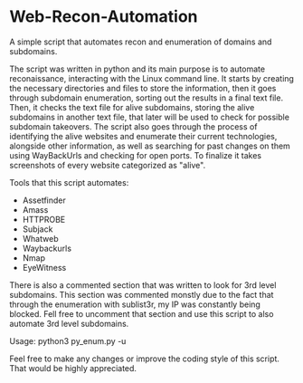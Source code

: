 # Web-Recon-Automation

A simple script that automates recon and enumeration of domains and subdomains.

The script was written in python and its main purpose is to automate reconaissance, interacting with the Linux command line. It starts by creating the necessary directories and files to store the information, then it goes through subdomain enumeration, sorting out the results in a final text file. Then, it checks the text file for alive subdomains, storing the alive subdomains in another text file, that later will be used to check for possible subdomain takeovers. The script also goes through the process of identifying the alive websites and enumerate their current technologies, alongside other information, as well as searching for past changes on them using WayBackUrls and checking for open ports. To finalize it takes screenshots of every website categorized as "alive".

Tools that this script automates:

  * Assetfinder
  * Amass
  * HTTPROBE
  * Subjack
  * Whatweb
  * Waybackurls
  * Nmap
  * EyeWitness
  
  
There is also a commented section that was written to look for 3rd level subdomains. This section was commented monstly due to the fact that through the enumeration with sublist3r, my IP was constantly being blocked.
Fell free to uncomment that section and use this script to also automate 3rd level subdomains.

Usage: python3 py_enum.py -u <url>
  
Feel free to make any changes or improve the coding style of this script. That would be highly appreciated.

